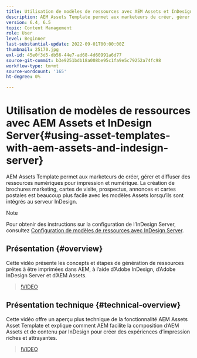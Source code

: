 ```yaml
---
title: Utilisation de modèles de ressources avec AEM Assets et InDesign Server
description: AEM Assets Template permet aux marketeurs de créer, gérer et diffuser des ressources numériques pour impression et numérique. La création de brochures marketing, cartes de visite, prospectus, annonces et cartes postales est beaucoup plus facile avec les modèles Assets lorsqu’ils sont intégrés au serveur InDesign.
version: 6.4, 6.5
topic: Content Management
role: User
level: Beginner
last-substantial-update: 2022-09-01T00:00:00Z
thumbnail: 25170.jpg
exl-id: 45e0f3d5-db56-44e7-ad68-4d60991a6d77
source-git-commit: b3e9251bdb18a008be95c1fa9e5c79252a74fc98
workflow-type: tm+mt
source-wordcount: '165'
ht-degree: 0%

---
```


# Utilisation de modèles de ressources avec AEM Assets et InDesign Server{#using-asset-templates-with-aem-assets-and-indesign-server}

AEM Assets Template permet aux marketeurs de créer, gérer et diffuser des ressources numériques pour impression et numérique. La création de brochures marketing, cartes de visite, prospectus, annonces et cartes postales est beaucoup plus facile avec les modèles Assets lorsqu’ils sont intégrés au serveur InDesign.

>[!NOTE]
>
>Pour obtenir des instructions sur la configuration de l’InDesign Server, consultez [Configuration de modèles de ressources avec InDesign Server](asset-templates-technical-video-setup.md).

## Présentation {#overview}

Cette vidéo présente les concepts et étapes de génération de ressources prêtes à être imprimées dans AEM, à l’aide d’Adobe InDesign, d’Adobe InDesign Server et d’AEM Assets.

>[!VIDEO](https://video.tv.adobe.com/v/25170?quality=12&learn=on)

## Présentation technique {#technical-overview}

Cette vidéo offre un aperçu plus technique de la fonctionnalité AEM Assets Asset Template et explique comment AEM facilite la composition d’AEM Assets et de contenu par InDesign pour créer des expériences d’impression riches et attrayantes.

>[!VIDEO](https://video.tv.adobe.com/v/17071?quality=12&learn=on)
